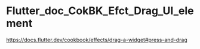 # Flutter_doc_CokBK_Efct_Drag_UI_element
 https://docs.flutter.dev/cookbook/effects/drag-a-widget#press-and-drag
